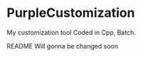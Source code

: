 # PurpleCustomization
My customization tool
                  Coded in Cpp, Batch.
                  
                  
README Will gonna be changed soon
